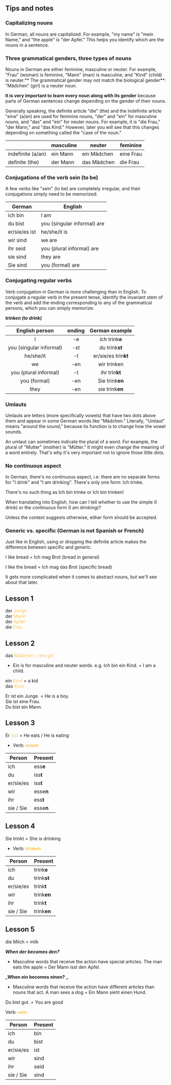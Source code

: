 ## Tips and notes

### Capitalizing nouns

In German, all nouns are capitalized. For example, "my name" is "mein Name," and "the apple" is "der Apfel." This helps you identify which are the nouns in a sentence.

### Three grammatical genders, three types of nouns

Nouns in German are either feminine, masculine or neuter. For example, "Frau" (woman) is feminine, "Mann" (man) is masculine, and "Kind" (child) is neuter.** The grammatical gender may not match the biological gender**: "Mädchen" (girl) is a neuter noun.

**It is very important to learn every noun along with its gender** because parts of German sentences change depending on the gender of their nouns.

Generally speaking, the definite article "die" (the) and the indefinite article "eine" (a/an) are used for feminine nouns, "der" and "ein" for masculine nouns, and "das" and "ein" for neuter nouns. For example, it is "die Frau," "der Mann," and "das Kind." However, later you will see that this changes depending on something called the "case of the noun."

| | masculine | neuter | feminine |
| -------- | ------- | ------- | ------- |
| indefinite (a/an) | ein Mann | ein Mädchen | eine Frau |
| definite (the) | der Mann	| das Mädchen |	die Frau |


### Conjugations of the verb sein (to be)

A few verbs like "sein" (to be) are completely irregular, and their conjugations simply need to be memorized:

| German | English |
| -------- | ------- |
| ich bin | I am
| du bist | you (singular informal) are |
| er/sie/es ist | he/she/it is |
| wir sind	| we are |
| ihr seid	| you (plural informal) are |
| sie sind	| they are |
| Sie sind	| you (formal) are |

### Conjugating regular verbs

Verb conjugation in German is more challenging than in English. To conjugate a regular verb in the present tense, identify the invariant stem of the verb and add the ending corresponding to any of the grammatical persons, which you can simply memorize:

**_trinken (to drink)_**

**English person**|**ending**|**German example**
:-----:|:-----:|:-----:
I | -e | ich trink**e**
you (singular informal)| -st | du trink**st**
he/she/it | -t | er/sie/es trin**kt**
we | -en | wir trinken
you (plural informal) | -t | ihr trin**kt**
you (formal) | -en | Sie trink**en**
they | -en | sie trink**en**

### Umlauts

Umlauts are letters (more specifically vowels) that have two dots above them and appear in some German words like "Mädchen." Literally, "Umlaut" means "around the sound," because its function is to change how the vowel sounds.

An umlaut can sometimes indicate the plural of a word. For example, the plural of "Mutter" (mother) is "Mütter." It might even change the meaning of a word entirely. That's why it's very important not to ignore those little dots.

### No continuous aspect

In German, there's no continuous aspect, i.e. there are no separate forms for "I drink" and "I am drinking". There's only one form: Ich trinke.

There's no such thing as Ich bin trinke or Ich bin trinken!

When translating into English, how can I tell whether to use the simple (I drink) or the continuous form (I am drinking)?

Unless the context suggests otherwise, either form should be accepted.

### Generic vs. specific (German is not Spanish or French)

Just like in English, using or dropping the definite article makes the difference between specific and generic.

I like bread = Ich mag Brot (bread in general)

I like the bread = Ich mag das Brot (specific bread)

It gets more complicated when it comes to abstract nouns, but we'll see about that later.


## Lesson 1
der <font color=#ffc04c>Junge</font>  
der <font color=#ffc04c>Mann</font>  
der <font color=#ffc04c>Apfel</font>  
die <font color=#ffc04c>Frau</font>   



## Lesson 2
das <font color=#ffc04c>Mädchen = the girl</font>   
- Ein is for masculine and neuter words.
e.g. Ich bin ein Kind. = I am a child.

ein <font color=#ffc04c>Kind</font>  = a kid  
das <font color=#ffc04c>Kind</font> 

Er ist ein Junge. = He is a boy.  
Sie ist eine Frau.  
Du bist ein Mann.  

## Lesson 3
Er <font color=#ffc04c>isst</font>  = He eats / He is eating

- Verb: <font color=#ffc04c> **essen** </font>  

| Person | Present |
| -------- | ------- |
| ich | ess**e** |
| du | iss**t** |
| er/sie/es | iss**t** |
| wir | esse**n** |
| ihr | ess**t** |
| sie / Sie | esse**n** |


## Lesson 4
Sie trinkt = She is drinking

- Verb: <font color=#ffc04c> **trinken** </font>  

| Person | Present |
| --------- | ----------- |
| ich | trink**e** |
| du | trink**st** |
| er/sie/es | trink**t** |
| wir | trink**en** |
| ihr | trink**t** |
| sie / Sie | trink**en** |

## Lesson 5
die Milch = milk

**_When der becomes den?_**
- Masculine words that receive the action have special articles.
The man eats the apple = Der Mann isst den Apfel.

**_When ein becomes einen? _**
- Masculine words that receive the action have different articles than nouns that act.
A man sees a dog = Ein Mann sieht einen Hund.

Du bist gut. = You are good

Verb: <font color=#ffc04c> **sein** </font>  

| Person | Present |
| --------- | ----------- |
| ich | bin |
| du | bist |
| er/sie/es | ist |
| wir | sind |
| ihr | seid |
| sie / Sie | sind |